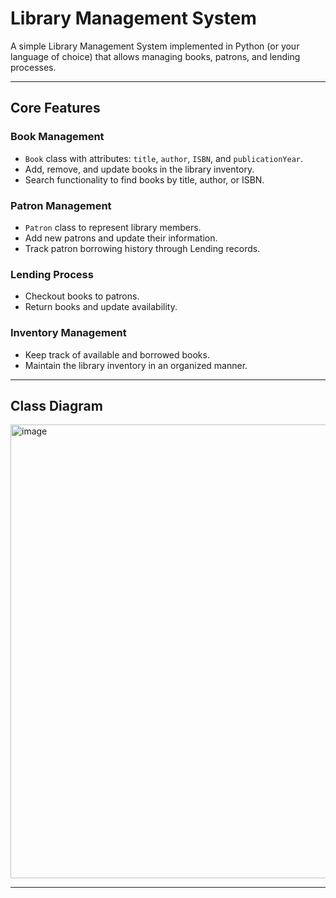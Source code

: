 # Library Management System

A simple Library Management System implemented in Python (or your language of choice) that allows managing books, patrons, and lending processes.

---

## Core Features

### Book Management
- `Book` class with attributes: `title`, `author`, `ISBN`, and `publicationYear`.
- Add, remove, and update books in the library inventory.
- Search functionality to find books by title, author, or ISBN.

### Patron Management
- `Patron` class to represent library members.
- Add new patrons and update their information.
- Track patron borrowing history through Lending records.

### Lending Process
- Checkout books to patrons.
- Return books and update availability.

### Inventory Management
- Keep track of available and borrowed books.
- Maintain the library inventory in an organized manner.

---

## Class Diagram

<img width="1311" height="726" alt="image" src="https://github.com/user-attachments/assets/05e20dcf-d74b-44bf-87ea-28e31180346b" />



---
